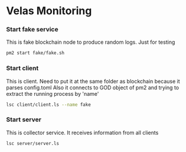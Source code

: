 # Velas Monitoring


### Start fake service 

This is fake blockchain node to produce random logs. Just for testing

```sh 
pm2 start fake/fake.sh
```

### Start client

This is client. Need to put it at the same folder as blockchain because it parses config.toml
Also it connects to GOD object of pm2 and trying to extract the running process by 'name'

```sh
lsc client/client.ls --name fake
```

### Start server

This is collector service. It receives information from all clients

```sh
lsc server/server.ls
```